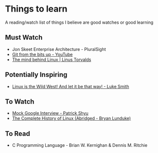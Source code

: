 # Things to learn
A reading/watch list of things I believe are good watches or good learning 

## Must Watch
* Jon Skeet Enterprise Architecture - PluralSight 
* [Git from the bits up - YouTube](https://www.youtube.com/watch?v=MYP56QJpDr4)
* [The mind behind Linux | Linus Torvalds](https://www.youtube.com/watch?v=o8NPllzkFhE)

## Potentially Inspiring
* [Linux is the Wild West! And let it be that way! - Luke Smith](https://www.youtube.com/watch?v=PnCXJn2cRf4)

## To Watch
* [Mock Google Interview - Patrick Shyu](https://www.youtube.com/watch?v=IWvbPIYQPFM)
* [The Complete History of Linux (Abridged - Bryan Lunduke)](https://www.youtube.com/watch?v=UjDQtNYxtbU)

## To Read
* C Programming Language - Brian W. Kernighan & Dennis M. Ritchie
